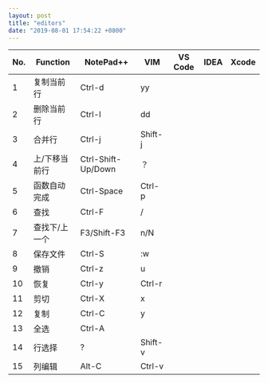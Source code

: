 ```yaml
---
layout: post
title: "editors"
date: "2019-08-01 17:54:22 +0800"
---
```


No. | Function | NotePad++ | VIM | VS Code | IDEA | Xcode
----|----------|-----------|-----|---------|------|------
  1 | 复制当前行 | Ctrl-d | yy |
  2 | 删除当前行 | Ctrl-l | dd |
  3 | 合并行 | Ctrl-j | Shift-j |
  4 | 上/下移当前行 | Ctrl-Shift-Up/Down | ？|
  5 | 函数自动完成 | Ctrl-Space | Ctrl-p |
  6 | 查找 | Ctrl-F | / |
  7 | 查找下/上一个  | F3/Shift-F3 | n/N |
  8 | 保存文件 | Ctrl-S | :w |
  9 | 撤销 | Ctrl-z | u |
 10 | 恢复 | Ctrl-y | Ctrl-r |
 11 | 剪切 | Ctrl-X  | x |
 12 | 复制 | Ctrl-C  | y |
 13 | 全选 | Ctrl-A |  |
 14 | 行选择 | ? | Shift-v |
 15 | 列编辑 | Alt-C | Ctrl-v |
